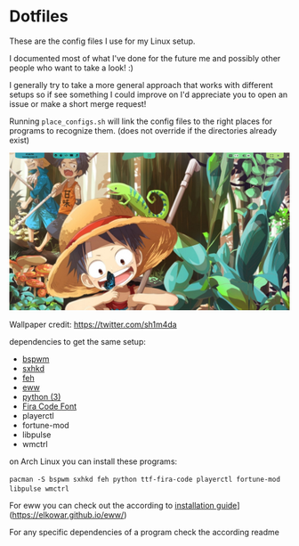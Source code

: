 # Dotfiles
These are the config files I use for my Linux setup.

I documented most of what I've done for the future me and possibly other people who want to take a look! :)

I generally try to take a more general approach that works with different setups so if see something I could improve on I'd appreciate you to open an issue or make a short merge request!

Running `place_configs.sh` will link the config files to the right places for programs to recognize them.
(does not override if the directories already exist)

![Desktop](./pictures/setup_background.png)
<!-- ![Terminal](./pictures/terminal.png) -->
<!-- ![dashboard](./pictures/dashboard.png) -->

Wallpaper credit: 
https://twitter.com/sh1m4da

dependencies to get the same setup:
- [bspwm](https://github.com/baskerville/bspwm)
- [sxhkd](https://github.com/baskerville/sxhkd)
- [feh](https://feh.finalrewind.org/)
- [eww](https://github.com/elkowar/eww)
- [python (3)](https://www.python.org/)
- [Fira Code Font](https://github.com/tonsky/FiraCode)
- playerctl
- fortune-mod
- libpulse
- wmctrl

on Arch Linux you can install these programs:

`pacman -S bspwm sxhkd feh python ttf-fira-code playerctl fortune-mod libpulse wmctrl`

For eww you can check out the according to [installation guide](https://elkowar.github.io/eww/)](https://elkowar.github.io/eww/)

For any specific dependencies of a program check the according readme 
